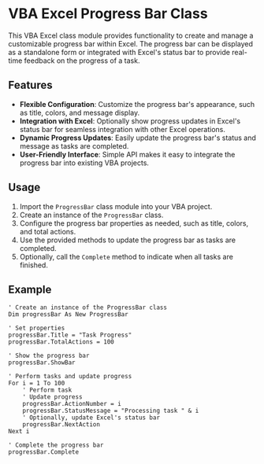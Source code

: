 # VBA Excel Progress Bar Class

This VBA Excel class module provides functionality to create and manage a customizable progress bar within Excel. The progress bar can be displayed as a standalone form or integrated with Excel's status bar to provide real-time feedback on the progress of a task.

## Features

- **Flexible Configuration**: Customize the progress bar's appearance, such as title, colors, and message display.
- **Integration with Excel**: Optionally show progress updates in Excel's status bar for seamless integration with other Excel operations.
- **Dynamic Progress Updates**: Easily update the progress bar's status and message as tasks are completed.
- **User-Friendly Interface**: Simple API makes it easy to integrate the progress bar into existing VBA projects.

## Usage

1. Import the `ProgressBar` class module into your VBA project.
2. Create an instance of the `ProgressBar` class.
3. Configure the progress bar properties as needed, such as title, colors, and total actions.
4. Use the provided methods to update the progress bar as tasks are completed.
5. Optionally, call the `Complete` method to indicate when all tasks are finished.

## Example

```vba
' Create an instance of the ProgressBar class
Dim progressBar As New ProgressBar

' Set properties
progressBar.Title = "Task Progress"
progressBar.TotalActions = 100

' Show the progress bar
progressBar.ShowBar

' Perform tasks and update progress
For i = 1 To 100
    ' Perform task
    ' Update progress
    progressBar.ActionNumber = i
    progressBar.StatusMessage = "Processing task " & i
    ' Optionally, update Excel's status bar
    progressBar.NextAction
Next i

' Complete the progress bar
progressBar.Complete
